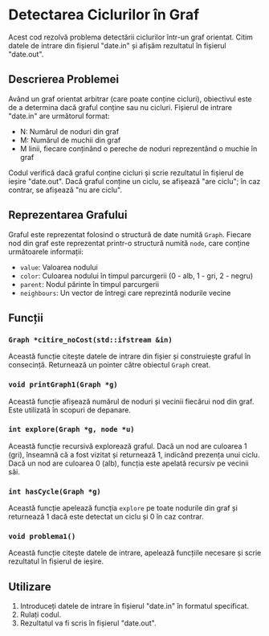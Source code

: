 # Detectarea Ciclurilor în Graf

Acest cod rezolvă problema detectării ciclurilor într-un graf orientat. Citim datele de intrare din fișierul "date.in" și afișăm rezultatul în fișierul "date.out".

## Descrierea Problemei

Având un graf orientat arbitrar (care poate conține cicluri), obiectivul este de a determina dacă graful conține sau nu cicluri. Fișierul de intrare "date.in" are următorul format:
- N: Numărul de noduri din graf
- M: Numărul de muchii din graf
- M linii, fiecare conținând o pereche de noduri reprezentând o muchie în graf

Codul verifică dacă graful conține cicluri și scrie rezultatul în fișierul de ieșire "date.out". Dacă graful conține un ciclu, se afișează "are ciclu"; în caz contrar, se afișează "nu are ciclu".

## Reprezentarea Grafului

Graful este reprezentat folosind o structură de date numită `Graph`. Fiecare nod din graf este reprezentat printr-o structură numită `node`, care conține următoarele informații:
- `value`: Valoarea nodului
- `color`: Culoarea nodului în timpul parcurgerii (0 - alb, 1 - gri, 2 - negru)
- `parent`: Nodul părinte în timpul parcurgerii
- `neighbours`: Un vector de întregi care reprezintă nodurile vecine

## Funcții

### `Graph *citire_noCost(std::ifstream &in)`

Această funcție citește datele de intrare din fișier și construiește graful în consecință. Returnează un pointer către obiectul `Graph` creat.

### `void printGraph1(Graph *g)`

Această funcție afișează numărul de noduri și vecinii fiecărui nod din graf. Este utilizată în scopuri de depanare.

### `int explore(Graph *g, node *u)`

Această funcție recursivă explorează graful. Dacă un nod are culoarea 1 (gri), înseamnă că a fost vizitat și returnează 1, indicând prezența unui ciclu. Dacă un nod are culoarea 0 (alb), funcția este apelată recursiv pe vecinii săi.

### `int hasCycle(Graph *g)`

Această funcție apelează funcția `explore` pe toate nodurile din graf și returnează 1 dacă este detectat un ciclu și 0 în caz contrar.

### `void problema1()`

Această funcție citește datele de intrare, apelează funcțiile necesare și scrie rezultatul în fișierul de ieșire.

## Utilizare

1. Introduceți datele de intrare în fișierul "date.in" în formatul specificat.
2. Rulați codul.
3. Rezultatul va fi scris în fișierul "date.out".